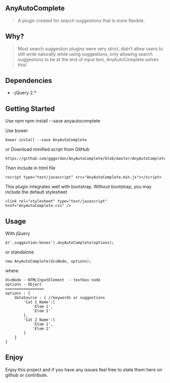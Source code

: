 AnyAutoComplete
---------------

> A plugin created for search suggestions that is more flexible.

Why?
----

> Most search suggestion plugins were very strict, didn't allow users to
> still write naturally while using suggestions, only allowing search
> suggestions to be at the end of input text, AnyAutoComplete solves
> this!

Dependencies
------------

 - -jQuery 2.*

Getting Started
---------------

Use npm
   npm install --save anyautocomplete

Use bower

    bower install --save AnyAutoComplete

or Download minified script from GitHub

    https://github.com/gggordon/AnyAutoComplete/blob/master/AnyAutoComplete.min.js

Then Include in html file

    <script type="text/javascript" src="AnyAutoComplete.min.js"></script>

This plugin integrates well with bootstrap. Without bootstrap, you may include the default stylesheet 

    <link rel="stylesheet" type="text/javascript" href="AnyAutoComplete.css" />

Usage
-----
With jQuery

    $('.suggestion-boxes').anyAutoComplete(options); 

or standalone

    new AnyAutoComplete(divNode, options);

where

    divNode - HTMLInputElement  - textbox node
    options - Object
    =================
    options : {
        dataSource : { //keywords or suggestions
            'Cat 1 Name':[
                'Elem 1',
                'Elem 2'
            ],
            'Cat 2 Name':[
                'Elem 1',
                'Elem 2'
            ]
        }
    }

Enjoy
-----
Enjoy this project and if you have any issues feel free to state them here on github or contribute. 

